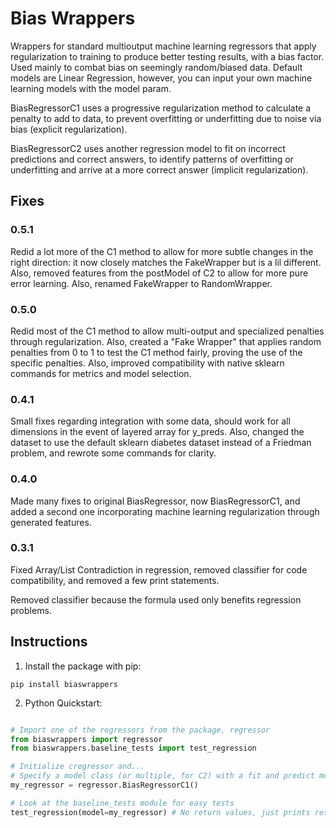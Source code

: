 # Bias Wrappers

Wrappers for standard multioutput machine learning regressors that apply regularization to training to produce better testing results, with a bias factor. Used mainly to combat bias on seemingly random/biased data. Default models are Linear Regression, however, you can input your own machine learning models with the model param.

BiasRegressorC1 uses a progressive regularization method to calculate a penalty to add to data, to prevent overfitting or underfitting due to noise via bias (explicit regularization).

BiasRegressorC2 uses another regression model to fit on incorrect predictions and correct answers, to identify patterns of overfitting or underfitting and arrive at a more correct answer (implicit regularization).

## Fixes

### 0.5.1
Redid a lot more of the C1 method to allow for more subtle changes in the right direction: it now closely matches the FakeWrapper but is a lil different. Also, removed features from the postModel of C2 to allow for more pure error learning. Also, renamed FakeWrapper to RandomWrapper.

### 0.5.0
Redid most of the C1 method to allow multi-output and specialized penalties through regularization. Also, created a "Fake Wrapper" that applies random penalties from 0 to 1 to test the C1 method fairly, proving the use of the specific penalties. Also, improved compatibility with native sklearn commands for metrics and model selection.

### 0.4.1
Small fixes regarding integration with some data, should work for all dimensions in the event of layered array for y_preds. Also, changed the dataset to use the default sklearn diabetes dataset instead of a Friedman problem, and rewrote some commands for clarity.

### 0.4.0
Made many fixes to original BiasRegressor, now BiasRegressorC1, and added a second one incorporating machine learning regularization through generated features.

### 0.3.1
Fixed Array/List Contradiction in regression, removed classifier for code compatibility, and removed a few print statements.

Removed classifier because the formula used only benefits regression problems.

## Instructions

1. Install the package with pip:
```
pip install biaswrappers
```

2. Python Quickstart:
```python

# Import one of the regressors from the package, regressor
from biaswrappers import regressor
from biaswrappers.baseline_tests import test_regression

# Initialize cregressor and...
# Specify a model class (or multiple, for C2) with a fit and predict method as a param.
my_regressor = regressor.BiasRegressorC1()

# Look at the baseline_tests module for easy tests
test_regression(model=my_regressor) # No return values, just prints results

```